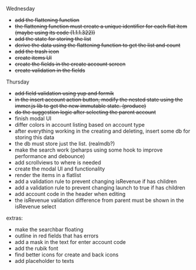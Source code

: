 Wednesday
- ~~add the flattening function~~
- ~~the flattening function must create a unique identifier for each flat item (maybe using its code (1.1.1.322))~~
- ~~add the state for storing the list~~
- ~~derive the data using the flattening function to get the list and count~~
- ~~add the trash icon~~
- ~~create items UI~~
- ~~create the fields in the create account screen~~
- ~~create validation in the fields~~

Thursday
- ~~add field validation using yup and formik~~
- ~~in the insert account action button, modify the nested state using the immer.js lib to get the new immutable state. (produce)~~
- ~~do the suggestion logic after selecting the parent account~~
- finish modal UI
- differ colors in account listing based on account type
- after everything working in the creating and deleting, insert some db for storing this data
- the db must store just the list. (realmdb?)
- make the search work (peharps using some hook to improve performance and debounce)
- add scrollviews to where is needed
- create the modal UI and functionality
- render the items in a flatlist
- add a validation rule to prevent changing isRevenue if has children
- add a validation rule to prevent changing launch to true if has children
- add account code in the header when editing
- the isRevenue validation difference from parent must be shown in the isRevenue select

extras:
- make the searchbar floating
- outline in red fields that has errors
- add a mask in the text for enter account code
- add the rubik font
- find better icons for create and back icons
- add placeholder to texts